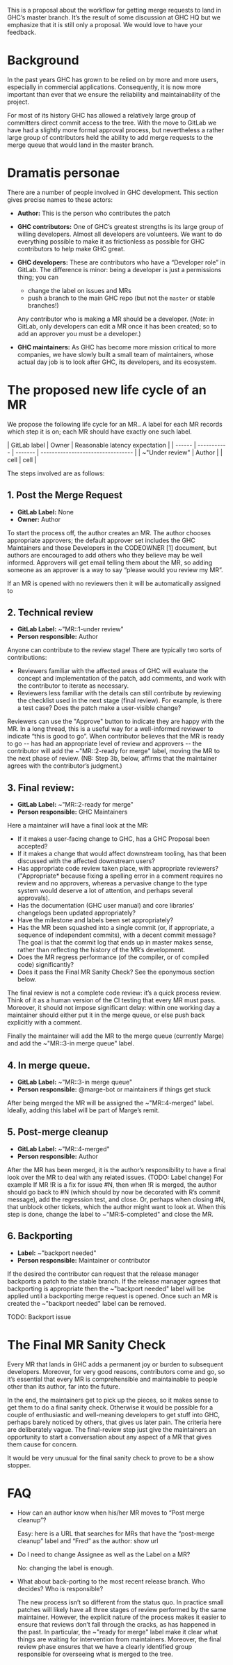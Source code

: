 This is a proposal about the workflow for getting merge requests to land in GHC’s master branch.   It’s the result of some discussion at GHC HQ but we emphasize that it is still only a proposal.  We would love to have your feedback.

# Background

In the past years GHC has grown to be relied on by more and more users, especially in commercial applications. Consequently, it is now more important than ever that we ensure the reliability and maintainability of the project.

For most of its history GHC has allowed a relatively large group of committers direct commit access to the tree. With the move to GitLab we have had a slightly more formal approval process, but nevertheless a rather large group of contributors held the ability to add merge requests to the merge queue that would land in the master branch.

# Dramatis personae

There are a number of people involved in GHC development. This section gives precise names to these actors:

* **Author:** This is the person who contributes the patch

* **GHC contributors:** One of GHC’s greatest strengths is its large group of willing developers.  Almost all developers are volunteers.   We want to do everything possible to make it as frictionless as possible for GHC contributors to help make GHC great.

* **GHC developers:** These are contributors who have a “Developer role” in GitLab.  The difference is minor: being a developer is just a permissions thing; you can

  * change the label on issues and MRs
  * push a branch to the main GHC repo (but not the `master` or stable branches!)
  
  Any contributor who is making a MR should be a developer.   (*Note:* in GitLab, only developers can edit a MR once it has been created; so to add an approver you must be a developer.)

* **GHC maintainers:** As GHC has become more mission critical to more companies, we have slowly built a small team of maintainers, whose actual day job is to look after GHC, its developers, and its ecosystem.

# The proposed new life cycle of an MR

We propose the following life cycle for an MR..  A label for each MR records which step it is on; each MR should have exactly one such label.    

| GitLab label | Owner   | Reasonable latency expectation    |
| ------ | ----------- | ------- | --------------------------------- |
| ~"Under review"   | Author |
| cell | cell | 

The steps involved are as follows:

## 1. Post the Merge Request

* **GitLab Label:** None
* **Owner:** Author

To start the process off, the author creates an MR. 
The author chooses appropriate approvers; the default approver set includes the GHC Maintainers and those Developers in the CODEOWNER [1] document, but authors are encouraged to add others who they believe may be well informed.   Approvers will get email telling them about the MR, so adding someone as an approver is a way to say “please would you review my MR”.

If an MR is opened with no reviewers then it will be automatically assigned to 


## 2. Technical review

* **GitLab Label:** ~"MR::1-under review"
* **Person responsible:** Author

Anyone can contribute to the review stage!  There are typically two sorts of contributions:
 * Reviewers familiar with the affected areas of GHC will evaluate the concept and implementation of the patch, add comments, and work with the contributor to iterate as necessary.
 * Reviewers less familiar with the details can still contribute by reviewing the checklist used in the next stage (final review).  For example, is there a test case?   Does the patch make a user-visible change?

Reviewers can use the "Approve" button to indicate they are happy with the MR.  In a long thread, this is a useful way for a well-informed reviewer to indicate “this is good to go”.
When contributor believes that the MR is ready to go -- has had an appropriate level of review and approvers -- the contributor will add the ~"MR::2-ready for merge" label, moving the MR to the next phase of review. (NB: Step 3b, below, affirms that the maintainer agrees with the contributor’s judgment.)


## 3. Final review:

* **GitLab Label:** ~"MR::2-ready for merge"
* **Person responsible:** GHC Maintainers

Here a maintainer will have a final look at the MR:

* If it makes a user-facing change to GHC, has a GHC Proposal been accepted? 
* If it makes a change that would affect downstream tooling, has that been discussed with the affected downstream users?
* Has appropriate code review taken place, with appropriate reviewers?  ("Appropriate* because fixing a spelling error in a comment requires no review and no approvers, whereas a pervasive change to the type system would deserve a lot of attention, and perhaps several approvals).
* Has the documentation (GHC user manual) and core libraries' changelogs been updated appropriately?
* Have the milestone and labels been set appropriately?
* Has the MR been squashed into a single commit (or, if appropriate, a sequence of independent commits), with a decent commit message? The goal is that the commit log that ends up in master makes sense, rather than reflecting the history of the MR’s development.
* Does the MR regress performance (of the compiler, or of compiled code) significantly?
* Does it pass the Final MR Sanity Check?  See the eponymous section below.

The final review is not a complete code review: it’s a quick process review.   Think of it as a human version of the CI testing that every MR must pass.  Moreover, it should not impose significant delay: within one working day a maintainer should either put it in the merge queue, or else push back explicitly with a comment.  

Finally the maintainer will add the MR to the merge queue (currently Marge) and add the ~"MR::3-in merge queue" label.

## 4. In merge queue.

* **GitLab Label:** ~"MR::3-in merge queue"
* **Person responsible:** @marge-bot or maintainers if things get stuck

After being merged the MR will be assigned the ~"MR::4-merged" label. Ideally, adding this label will be part of Marge’s remit.


## 5. Post-merge cleanup

* **GitLab Label:** ~"MR::4-merged"
* **Person responsible:** Author

After the MR has been merged, it is the author’s responsibility to have a final look over the MR to deal with any related issues.  (TODO: Label change) For example
If MR !R is a fix for issue #N, then when !R is merged, the author should go back to #N (which should by now be decorated with R’s commit message), add the regression test, and close.
Or, perhaps when closing #N, that unblock other tickets, which the author might want to look at.
When this step is done, change the label to ~"MR:5-completed" and close the MR.

## 6. Backporting

* **Label:** ~"backport needed"
* **Person responsible:** Maintainer or contributor

If the desired the contributor can request that the release manager backports a patch to the stable branch. If the release manager agrees that backporting is appropriate then the ~"backport needed" label will be applied until a backporting merge request is opened. Once such an MR is created the ~"backport needed" label can be removed.

TODO: Backport issue


# The Final MR Sanity Check

Every MR that lands in GHC adds a permanent joy or burden to subsequent developers.  Moreover, for very good reasons, contributors come and go, so it’s essential that every MR is comprehensible and maintainable to people other than its author, far into the future.  

In the end, the maintainers get to pick up the pieces, so it makes sense to get them to do a final sanity check.  Otherwise it would be possible for a couple of enthusiastic and well-meaning developers to get stuff into GHC, perhaps barely noticed by others, that gives us later pain.  The criteria here are deliberately vague.  The final-review step just give the maintainers an opportunity to start a conversation about any aspect of a MR that gives them cause for concern.

It would be very unusual for the final sanity check to prove to be a show stopper.

# FAQ

* How can an author know when his/her MR moves to “Post merge cleanup”?

  Easy: here is a URL that searches for MRs that have the “post-merge cleanup” label and “Fred” as the author: show url

* Do I need to change Assignee as well as the Label on a MR? 

  No: changing the label is enough.

* What about back-porting to the most recent release branch.  Who decides?  Who is responsible?

  The new process isn’t so different from the status quo. In practice small patches will likely have all three stages of review performed by the same maintainer. However, the explicit nature of the process makes it easier to ensure that reviews don’t fall through the cracks, as has happened in the past. In particular, the ~"ready for merge" label make it clear what things are waiting for intervention from maintainers. Moreover, the final review phase ensures that we have a clearly identified group responsible for overseeing what is merged to the tree.


[codeowners]: https://gitlab.haskell.org/ghc/ghc/blob/master/CODEOWNERS



